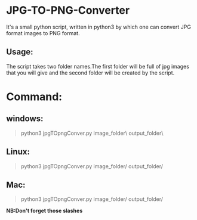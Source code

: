 # JPG-TO-PNG-Converter
It's a small python script, written in python3 by which one can convert JPG format images to PNG format.

## Usage:
The script takes two folder names.The first folder will be full of jpg images that you will give and the second folder will be created by the script.

# Command:

## windows:
> python3 jpgTOpngConver.py image_folder\ output_folder\

## Linux:
> python3 jpgTOpngConver.py image_folder/ output_folder/

## Mac:
> python3 jpgTOpngConver.py image_folder/ output_folder/

**NB:Don't forget those slashes**
